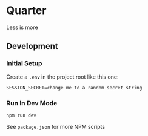 # Quarter

Less is more

## Development

### Initial Setup

Create a `.env` in the project root like this one:

```
SESSION_SECRET=change me to a random secret string
```

### Run In Dev Mode

```
npm run dev
```

See `package.json` for more NPM scripts
